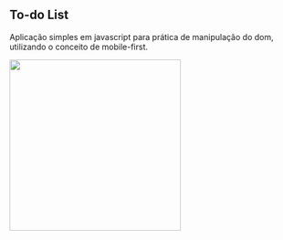 ## To-do List

Aplicação simples em javascript para prática de manipulação do dom, utilizando o conceito de mobile-first.

<img src="https://ik.imagekit.io/7qexdaoimo/todolist_tOljQnet2.gif" width="300px"> 


